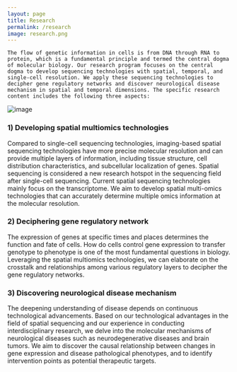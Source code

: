 ```yaml
---
layout: page
title: Research
permalink: /research
image: research.png
---
```


	The flow of genetic information in cells is from DNA through RNA to protein, which is a fundamental principle and termed the central dogma of molecular biology. Our research program focuses on the central dogma to develop sequencing technologies with spatial, temporal, and single-cell resolution. We apply these sequencing technologies to decipher gene regulatory networks and discover neurological disease mechanism in spatial and temporal dimensions. The specific research content includes the following three aspects:
![image](./assets/img/reserach.png)

### 1) Developing spatial multiomics technologies
Compared to single-cell sequencing technologies, imaging-based spatial sequencing technologies have more precise molecular resolution and can provide multiple layers of information, including tissue structure, cell distribution characteristics, and subcellular localization of genes. Spatial sequencing is considered a new research hotspot in the sequencing field after single-cell sequencing. Current spatial sequencing technologies mainly focus on the transcriptome. We aim to develop spatial multi-omics technologies that can accurately determine multiple omics information at the molecular resolution.

### 2) Deciphering gene regulatory network
The expression of genes at specific times and places determines the function and fate of cells. How do cells control gene expression to transfer genotype to phenotype is one of the most fundamental questions in biology. Leveraging the spatial multiomics technologies, we can elaborate on the crosstalk and relationships among various regulatory layers to decipher the gene regulatory networks.

### 3) Discovering neurological disease mechanism
The deepening understanding of disease depends on continuous technological advancements. Based on our technological advantages in the field of spatial sequencing and our experience in conducting interdisciplinary research, we delve into the molecular mechanisms of neurological diseases such as neurodegenerative diseases and brain tumors. We aim to discover the causal relationship between changes in gene expression and disease pathological phenotypes, and to identify intervention points as potential therapeutic targets.
